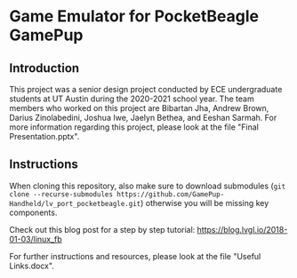 # Game Emulator for PocketBeagle GamePup

## Introduction

This project was a senior design project conducted by ECE undergraduate students at UT Austin during the 2020-2021 school year. The team members who worked on this project are Bibartan Jha, Andrew Brown, Darius Zinolabedini, Joshua Iwe, Jaelyn Bethea, and Eeshan Sarmah. For more information regarding this project, please look at the file "Final Presentation.pptx". 



## Instructions 
When cloning this repository, also make sure to download submodules (`git clone --recurse-submodules https://github.com/GamePup-Handheld/lv_port_pocketbeagle.git`) otherwise you will be missing key components.

Check out this blog post for a step by step tutorial:
https://blog.lvgl.io/2018-01-03/linux_fb

For further instructions and resources, please look at the file "Useful Links.docx".

